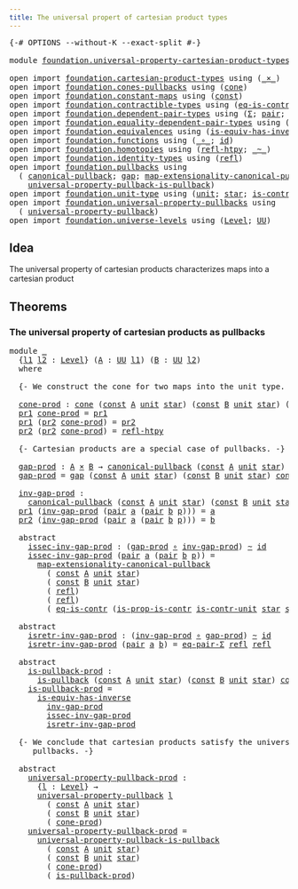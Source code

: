 ```yaml
---
title: The universal propert of cartesian product types
---
```


<pre class="Agda"><a id="74" class="Symbol">{-#</a> <a id="78" class="Keyword">OPTIONS</a> <a id="86" class="Pragma">--without-K</a> <a id="98" class="Pragma">--exact-split</a> <a id="112" class="Symbol">#-}</a>

<a id="117" class="Keyword">module</a> <a id="124" href="foundation.universal-property-cartesian-product-types.html" class="Module">foundation.universal-property-cartesian-product-types</a> <a id="178" class="Keyword">where</a>

<a id="185" class="Keyword">open</a> <a id="190" class="Keyword">import</a> <a id="197" href="foundation.cartesian-product-types.html" class="Module">foundation.cartesian-product-types</a> <a id="232" class="Keyword">using</a> <a id="238" class="Symbol">(</a><a id="239" href="foundation-core.cartesian-product-types.html#590" class="Function Operator">_×_</a><a id="242" class="Symbol">)</a>
<a id="244" class="Keyword">open</a> <a id="249" class="Keyword">import</a> <a id="256" href="foundation.cones-pullbacks.html" class="Module">foundation.cones-pullbacks</a> <a id="283" class="Keyword">using</a> <a id="289" class="Symbol">(</a><a id="290" href="foundation-core.cones-pullbacks.html#1272" class="Function">cone</a><a id="294" class="Symbol">)</a>
<a id="296" class="Keyword">open</a> <a id="301" class="Keyword">import</a> <a id="308" href="foundation.constant-maps.html" class="Module">foundation.constant-maps</a> <a id="333" class="Keyword">using</a> <a id="339" class="Symbol">(</a><a id="340" href="foundation-core.constant-maps.html#216" class="Function">const</a><a id="345" class="Symbol">)</a>
<a id="347" class="Keyword">open</a> <a id="352" class="Keyword">import</a> <a id="359" href="foundation.contractible-types.html" class="Module">foundation.contractible-types</a> <a id="389" class="Keyword">using</a> <a id="395" class="Symbol">(</a><a id="396" href="foundation-core.contractible-types.html#1311" class="Function">eq-is-contr</a><a id="407" class="Symbol">;</a> <a id="409" href="foundation-core.contractible-types.html#6620" class="Function">is-prop-is-contr</a><a id="425" class="Symbol">)</a>
<a id="427" class="Keyword">open</a> <a id="432" class="Keyword">import</a> <a id="439" href="foundation.dependent-pair-types.html" class="Module">foundation.dependent-pair-types</a> <a id="471" class="Keyword">using</a> <a id="477" class="Symbol">(</a><a id="478" href="foundation-core.dependent-pair-types.html#515" class="Record">Σ</a><a id="479" class="Symbol">;</a> <a id="481" href="foundation-core.dependent-pair-types.html#588" class="InductiveConstructor">pair</a><a id="485" class="Symbol">;</a> <a id="487" href="foundation-core.dependent-pair-types.html#605" class="Field">pr1</a><a id="490" class="Symbol">;</a> <a id="492" href="foundation-core.dependent-pair-types.html#617" class="Field">pr2</a><a id="495" class="Symbol">)</a>
<a id="497" class="Keyword">open</a> <a id="502" class="Keyword">import</a> <a id="509" href="foundation.equality-dependent-pair-types.html" class="Module">foundation.equality-dependent-pair-types</a> <a id="550" class="Keyword">using</a> <a id="556" class="Symbol">(</a><a id="557" href="foundation.equality-dependent-pair-types.html#1481" class="Function">eq-pair-Σ</a><a id="566" class="Symbol">)</a>
<a id="568" class="Keyword">open</a> <a id="573" class="Keyword">import</a> <a id="580" href="foundation.equivalences.html" class="Module">foundation.equivalences</a> <a id="604" class="Keyword">using</a> <a id="610" class="Symbol">(</a><a id="611" href="foundation-core.equivalences.html#3013" class="Function">is-equiv-has-inverse</a><a id="631" class="Symbol">)</a>
<a id="633" class="Keyword">open</a> <a id="638" class="Keyword">import</a> <a id="645" href="foundation.functions.html" class="Module">foundation.functions</a> <a id="666" class="Keyword">using</a> <a id="672" class="Symbol">(</a><a id="673" href="foundation-core.functions.html#420" class="Function Operator">_∘_</a><a id="676" class="Symbol">;</a> <a id="678" href="foundation-core.functions.html#322" class="Function">id</a><a id="680" class="Symbol">)</a>
<a id="682" class="Keyword">open</a> <a id="687" class="Keyword">import</a> <a id="694" href="foundation.homotopies.html" class="Module">foundation.homotopies</a> <a id="716" class="Keyword">using</a> <a id="722" class="Symbol">(</a><a id="723" href="foundation-core.homotopies.html#741" class="Function">refl-htpy</a><a id="732" class="Symbol">;</a> <a id="734" href="foundation-core.homotopies.html#627" class="Function Operator">_~_</a><a id="737" class="Symbol">)</a>
<a id="739" class="Keyword">open</a> <a id="744" class="Keyword">import</a> <a id="751" href="foundation.identity-types.html" class="Module">foundation.identity-types</a> <a id="777" class="Keyword">using</a> <a id="783" class="Symbol">(</a><a id="784" href="foundation-core.identity-types.html#1820" class="InductiveConstructor">refl</a><a id="788" class="Symbol">)</a>
<a id="790" class="Keyword">open</a> <a id="795" class="Keyword">import</a> <a id="802" href="foundation.pullbacks.html" class="Module">foundation.pullbacks</a> <a id="823" class="Keyword">using</a>
  <a id="831" class="Symbol">(</a> <a id="833" href="foundation-core.pullbacks.html#866" class="Function">canonical-pullback</a><a id="851" class="Symbol">;</a> <a id="853" href="foundation-core.pullbacks.html#2424" class="Function">gap</a><a id="856" class="Symbol">;</a> <a id="858" href="foundation.pullbacks.html#4074" class="Function">map-extensionality-canonical-pullback</a><a id="895" class="Symbol">;</a> <a id="897" href="foundation-core.pullbacks.html#2926" class="Function">is-pullback</a><a id="908" class="Symbol">;</a>
    <a id="914" href="foundation-core.pullbacks.html#4120" class="Function">universal-property-pullback-is-pullback</a><a id="953" class="Symbol">)</a>
<a id="955" class="Keyword">open</a> <a id="960" class="Keyword">import</a> <a id="967" href="foundation.unit-type.html" class="Module">foundation.unit-type</a> <a id="988" class="Keyword">using</a> <a id="994" class="Symbol">(</a><a id="995" href="foundation.unit-type.html#1084" class="Datatype">unit</a><a id="999" class="Symbol">;</a> <a id="1001" href="foundation.unit-type.html#1108" class="InductiveConstructor">star</a><a id="1005" class="Symbol">;</a> <a id="1007" href="foundation.unit-type.html#2024" class="Function">is-contr-unit</a><a id="1020" class="Symbol">)</a>
<a id="1022" class="Keyword">open</a> <a id="1027" class="Keyword">import</a> <a id="1034" href="foundation.universal-property-pullbacks.html" class="Module">foundation.universal-property-pullbacks</a> <a id="1074" class="Keyword">using</a>
  <a id="1082" class="Symbol">(</a> <a id="1084" href="foundation-core.universal-property-pullbacks.html#687" class="Function">universal-property-pullback</a><a id="1111" class="Symbol">)</a>
<a id="1113" class="Keyword">open</a> <a id="1118" class="Keyword">import</a> <a id="1125" href="foundation.universe-levels.html" class="Module">foundation.universe-levels</a> <a id="1152" class="Keyword">using</a> <a id="1158" class="Symbol">(</a><a id="1159" href="Agda.Primitive.html#597" class="Postulate">Level</a><a id="1164" class="Symbol">;</a> <a id="1166" href="foundation-core.universe-levels.html#235" class="Primitive">UU</a><a id="1168" class="Symbol">)</a>
</pre>
## Idea

The universal property of cartesian products characterizes maps into a cartesian product

## Theorems

### The universal property of cartesian products as pullbacks

<pre class="Agda"><a id="1358" class="Keyword">module</a> <a id="1365" href="foundation.universal-property-cartesian-product-types.html#1365" class="Module">_</a>
  <a id="1369" class="Symbol">{</a><a id="1370" href="foundation.universal-property-cartesian-product-types.html#1370" class="Bound">l1</a> <a id="1373" href="foundation.universal-property-cartesian-product-types.html#1373" class="Bound">l2</a> <a id="1376" class="Symbol">:</a> <a id="1378" href="Agda.Primitive.html#597" class="Postulate">Level</a><a id="1383" class="Symbol">}</a> <a id="1385" class="Symbol">(</a><a id="1386" href="foundation.universal-property-cartesian-product-types.html#1386" class="Bound">A</a> <a id="1388" class="Symbol">:</a> <a id="1390" href="foundation-core.universe-levels.html#235" class="Primitive">UU</a> <a id="1393" href="foundation.universal-property-cartesian-product-types.html#1370" class="Bound">l1</a><a id="1395" class="Symbol">)</a> <a id="1397" class="Symbol">(</a><a id="1398" href="foundation.universal-property-cartesian-product-types.html#1398" class="Bound">B</a> <a id="1400" class="Symbol">:</a> <a id="1402" href="foundation-core.universe-levels.html#235" class="Primitive">UU</a> <a id="1405" href="foundation.universal-property-cartesian-product-types.html#1373" class="Bound">l2</a><a id="1407" class="Symbol">)</a>
  <a id="1411" class="Keyword">where</a>

  <a id="1420" class="Comment">{- We construct the cone for two maps into the unit type. -}</a>

  <a id="1484" href="foundation.universal-property-cartesian-product-types.html#1484" class="Function">cone-prod</a> <a id="1494" class="Symbol">:</a> <a id="1496" href="foundation-core.cones-pullbacks.html#1272" class="Function">cone</a> <a id="1501" class="Symbol">(</a><a id="1502" href="foundation-core.constant-maps.html#216" class="Function">const</a> <a id="1508" href="foundation.universal-property-cartesian-product-types.html#1386" class="Bound">A</a> <a id="1510" href="foundation.unit-type.html#1084" class="Datatype">unit</a> <a id="1515" href="foundation.unit-type.html#1108" class="InductiveConstructor">star</a><a id="1519" class="Symbol">)</a> <a id="1521" class="Symbol">(</a><a id="1522" href="foundation-core.constant-maps.html#216" class="Function">const</a> <a id="1528" href="foundation.universal-property-cartesian-product-types.html#1398" class="Bound">B</a> <a id="1530" href="foundation.unit-type.html#1084" class="Datatype">unit</a> <a id="1535" href="foundation.unit-type.html#1108" class="InductiveConstructor">star</a><a id="1539" class="Symbol">)</a> <a id="1541" class="Symbol">(</a><a id="1542" href="foundation.universal-property-cartesian-product-types.html#1386" class="Bound">A</a> <a id="1544" href="foundation-core.cartesian-product-types.html#590" class="Function Operator">×</a> <a id="1546" href="foundation.universal-property-cartesian-product-types.html#1398" class="Bound">B</a><a id="1547" class="Symbol">)</a>
  <a id="1551" href="foundation-core.dependent-pair-types.html#605" class="Field">pr1</a> <a id="1555" href="foundation.universal-property-cartesian-product-types.html#1484" class="Function">cone-prod</a> <a id="1565" class="Symbol">=</a> <a id="1567" href="foundation-core.dependent-pair-types.html#605" class="Field">pr1</a>
  <a id="1573" href="foundation-core.dependent-pair-types.html#605" class="Field">pr1</a> <a id="1577" class="Symbol">(</a><a id="1578" href="foundation-core.dependent-pair-types.html#617" class="Field">pr2</a> <a id="1582" href="foundation.universal-property-cartesian-product-types.html#1484" class="Function">cone-prod</a><a id="1591" class="Symbol">)</a> <a id="1593" class="Symbol">=</a> <a id="1595" href="foundation-core.dependent-pair-types.html#617" class="Field">pr2</a>
  <a id="1601" href="foundation-core.dependent-pair-types.html#617" class="Field">pr2</a> <a id="1605" class="Symbol">(</a><a id="1606" href="foundation-core.dependent-pair-types.html#617" class="Field">pr2</a> <a id="1610" href="foundation.universal-property-cartesian-product-types.html#1484" class="Function">cone-prod</a><a id="1619" class="Symbol">)</a> <a id="1621" class="Symbol">=</a> <a id="1623" href="foundation-core.homotopies.html#741" class="Function">refl-htpy</a>

  <a id="1636" class="Comment">{- Cartesian products are a special case of pullbacks. -}</a>

  <a id="1697" href="foundation.universal-property-cartesian-product-types.html#1697" class="Function">gap-prod</a> <a id="1706" class="Symbol">:</a> <a id="1708" href="foundation.universal-property-cartesian-product-types.html#1386" class="Bound">A</a> <a id="1710" href="foundation-core.cartesian-product-types.html#590" class="Function Operator">×</a> <a id="1712" href="foundation.universal-property-cartesian-product-types.html#1398" class="Bound">B</a> <a id="1714" class="Symbol">→</a> <a id="1716" href="foundation-core.pullbacks.html#866" class="Function">canonical-pullback</a> <a id="1735" class="Symbol">(</a><a id="1736" href="foundation-core.constant-maps.html#216" class="Function">const</a> <a id="1742" href="foundation.universal-property-cartesian-product-types.html#1386" class="Bound">A</a> <a id="1744" href="foundation.unit-type.html#1084" class="Datatype">unit</a> <a id="1749" href="foundation.unit-type.html#1108" class="InductiveConstructor">star</a><a id="1753" class="Symbol">)</a> <a id="1755" class="Symbol">(</a><a id="1756" href="foundation-core.constant-maps.html#216" class="Function">const</a> <a id="1762" href="foundation.universal-property-cartesian-product-types.html#1398" class="Bound">B</a> <a id="1764" href="foundation.unit-type.html#1084" class="Datatype">unit</a> <a id="1769" href="foundation.unit-type.html#1108" class="InductiveConstructor">star</a><a id="1773" class="Symbol">)</a>
  <a id="1777" href="foundation.universal-property-cartesian-product-types.html#1697" class="Function">gap-prod</a> <a id="1786" class="Symbol">=</a> <a id="1788" href="foundation-core.pullbacks.html#2424" class="Function">gap</a> <a id="1792" class="Symbol">(</a><a id="1793" href="foundation-core.constant-maps.html#216" class="Function">const</a> <a id="1799" href="foundation.universal-property-cartesian-product-types.html#1386" class="Bound">A</a> <a id="1801" href="foundation.unit-type.html#1084" class="Datatype">unit</a> <a id="1806" href="foundation.unit-type.html#1108" class="InductiveConstructor">star</a><a id="1810" class="Symbol">)</a> <a id="1812" class="Symbol">(</a><a id="1813" href="foundation-core.constant-maps.html#216" class="Function">const</a> <a id="1819" href="foundation.universal-property-cartesian-product-types.html#1398" class="Bound">B</a> <a id="1821" href="foundation.unit-type.html#1084" class="Datatype">unit</a> <a id="1826" href="foundation.unit-type.html#1108" class="InductiveConstructor">star</a><a id="1830" class="Symbol">)</a> <a id="1832" href="foundation.universal-property-cartesian-product-types.html#1484" class="Function">cone-prod</a>

  <a id="1845" href="foundation.universal-property-cartesian-product-types.html#1845" class="Function">inv-gap-prod</a> <a id="1858" class="Symbol">:</a>
    <a id="1864" href="foundation-core.pullbacks.html#866" class="Function">canonical-pullback</a> <a id="1883" class="Symbol">(</a><a id="1884" href="foundation-core.constant-maps.html#216" class="Function">const</a> <a id="1890" href="foundation.universal-property-cartesian-product-types.html#1386" class="Bound">A</a> <a id="1892" href="foundation.unit-type.html#1084" class="Datatype">unit</a> <a id="1897" href="foundation.unit-type.html#1108" class="InductiveConstructor">star</a><a id="1901" class="Symbol">)</a> <a id="1903" class="Symbol">(</a><a id="1904" href="foundation-core.constant-maps.html#216" class="Function">const</a> <a id="1910" href="foundation.universal-property-cartesian-product-types.html#1398" class="Bound">B</a> <a id="1912" href="foundation.unit-type.html#1084" class="Datatype">unit</a> <a id="1917" href="foundation.unit-type.html#1108" class="InductiveConstructor">star</a><a id="1921" class="Symbol">)</a> <a id="1923" class="Symbol">→</a> <a id="1925" href="foundation.universal-property-cartesian-product-types.html#1386" class="Bound">A</a> <a id="1927" href="foundation-core.cartesian-product-types.html#590" class="Function Operator">×</a> <a id="1929" href="foundation.universal-property-cartesian-product-types.html#1398" class="Bound">B</a>
  <a id="1933" href="foundation-core.dependent-pair-types.html#605" class="Field">pr1</a> <a id="1937" class="Symbol">(</a><a id="1938" href="foundation.universal-property-cartesian-product-types.html#1845" class="Function">inv-gap-prod</a> <a id="1951" class="Symbol">(</a><a id="1952" href="foundation-core.dependent-pair-types.html#588" class="InductiveConstructor">pair</a> <a id="1957" href="foundation.universal-property-cartesian-product-types.html#1957" class="Bound">a</a> <a id="1959" class="Symbol">(</a><a id="1960" href="foundation-core.dependent-pair-types.html#588" class="InductiveConstructor">pair</a> <a id="1965" href="foundation.universal-property-cartesian-product-types.html#1965" class="Bound">b</a> <a id="1967" href="foundation.universal-property-cartesian-product-types.html#1967" class="Bound">p</a><a id="1968" class="Symbol">)))</a> <a id="1972" class="Symbol">=</a> <a id="1974" href="foundation.universal-property-cartesian-product-types.html#1957" class="Bound">a</a>
  <a id="1978" href="foundation-core.dependent-pair-types.html#617" class="Field">pr2</a> <a id="1982" class="Symbol">(</a><a id="1983" href="foundation.universal-property-cartesian-product-types.html#1845" class="Function">inv-gap-prod</a> <a id="1996" class="Symbol">(</a><a id="1997" href="foundation-core.dependent-pair-types.html#588" class="InductiveConstructor">pair</a> <a id="2002" href="foundation.universal-property-cartesian-product-types.html#2002" class="Bound">a</a> <a id="2004" class="Symbol">(</a><a id="2005" href="foundation-core.dependent-pair-types.html#588" class="InductiveConstructor">pair</a> <a id="2010" href="foundation.universal-property-cartesian-product-types.html#2010" class="Bound">b</a> <a id="2012" href="foundation.universal-property-cartesian-product-types.html#2012" class="Bound">p</a><a id="2013" class="Symbol">)))</a> <a id="2017" class="Symbol">=</a> <a id="2019" href="foundation.universal-property-cartesian-product-types.html#2010" class="Bound">b</a>

  <a id="2024" class="Keyword">abstract</a>
    <a id="2037" href="foundation.universal-property-cartesian-product-types.html#2037" class="Function">issec-inv-gap-prod</a> <a id="2056" class="Symbol">:</a> <a id="2058" class="Symbol">(</a><a id="2059" href="foundation.universal-property-cartesian-product-types.html#1697" class="Function">gap-prod</a> <a id="2068" href="foundation-core.functions.html#420" class="Function Operator">∘</a> <a id="2070" href="foundation.universal-property-cartesian-product-types.html#1845" class="Function">inv-gap-prod</a><a id="2082" class="Symbol">)</a> <a id="2084" href="foundation-core.homotopies.html#627" class="Function Operator">~</a> <a id="2086" href="foundation-core.functions.html#322" class="Function">id</a>
    <a id="2093" href="foundation.universal-property-cartesian-product-types.html#2037" class="Function">issec-inv-gap-prod</a> <a id="2112" class="Symbol">(</a><a id="2113" href="foundation-core.dependent-pair-types.html#588" class="InductiveConstructor">pair</a> <a id="2118" href="foundation.universal-property-cartesian-product-types.html#2118" class="Bound">a</a> <a id="2120" class="Symbol">(</a><a id="2121" href="foundation-core.dependent-pair-types.html#588" class="InductiveConstructor">pair</a> <a id="2126" href="foundation.universal-property-cartesian-product-types.html#2126" class="Bound">b</a> <a id="2128" href="foundation.universal-property-cartesian-product-types.html#2128" class="Bound">p</a><a id="2129" class="Symbol">))</a> <a id="2132" class="Symbol">=</a>
      <a id="2140" href="foundation.pullbacks.html#4074" class="Function">map-extensionality-canonical-pullback</a>
        <a id="2186" class="Symbol">(</a> <a id="2188" href="foundation-core.constant-maps.html#216" class="Function">const</a> <a id="2194" href="foundation.universal-property-cartesian-product-types.html#1386" class="Bound">A</a> <a id="2196" href="foundation.unit-type.html#1084" class="Datatype">unit</a> <a id="2201" href="foundation.unit-type.html#1108" class="InductiveConstructor">star</a><a id="2205" class="Symbol">)</a>
        <a id="2215" class="Symbol">(</a> <a id="2217" href="foundation-core.constant-maps.html#216" class="Function">const</a> <a id="2223" href="foundation.universal-property-cartesian-product-types.html#1398" class="Bound">B</a> <a id="2225" href="foundation.unit-type.html#1084" class="Datatype">unit</a> <a id="2230" href="foundation.unit-type.html#1108" class="InductiveConstructor">star</a><a id="2234" class="Symbol">)</a>
        <a id="2244" class="Symbol">(</a> <a id="2246" href="foundation-core.identity-types.html#1820" class="InductiveConstructor">refl</a><a id="2250" class="Symbol">)</a>
        <a id="2260" class="Symbol">(</a> <a id="2262" href="foundation-core.identity-types.html#1820" class="InductiveConstructor">refl</a><a id="2266" class="Symbol">)</a>
        <a id="2276" class="Symbol">(</a> <a id="2278" href="foundation-core.contractible-types.html#1311" class="Function">eq-is-contr</a> <a id="2290" class="Symbol">(</a><a id="2291" href="foundation-core.contractible-types.html#6620" class="Function">is-prop-is-contr</a> <a id="2308" href="foundation.unit-type.html#2024" class="Function">is-contr-unit</a> <a id="2322" href="foundation.unit-type.html#1108" class="InductiveConstructor">star</a> <a id="2327" href="foundation.unit-type.html#1108" class="InductiveConstructor">star</a><a id="2331" class="Symbol">))</a>

  <a id="2337" class="Keyword">abstract</a>
    <a id="2350" href="foundation.universal-property-cartesian-product-types.html#2350" class="Function">isretr-inv-gap-prod</a> <a id="2370" class="Symbol">:</a> <a id="2372" class="Symbol">(</a><a id="2373" href="foundation.universal-property-cartesian-product-types.html#1845" class="Function">inv-gap-prod</a> <a id="2386" href="foundation-core.functions.html#420" class="Function Operator">∘</a> <a id="2388" href="foundation.universal-property-cartesian-product-types.html#1697" class="Function">gap-prod</a><a id="2396" class="Symbol">)</a> <a id="2398" href="foundation-core.homotopies.html#627" class="Function Operator">~</a> <a id="2400" href="foundation-core.functions.html#322" class="Function">id</a>
    <a id="2407" href="foundation.universal-property-cartesian-product-types.html#2350" class="Function">isretr-inv-gap-prod</a> <a id="2427" class="Symbol">(</a><a id="2428" href="foundation-core.dependent-pair-types.html#588" class="InductiveConstructor">pair</a> <a id="2433" href="foundation.universal-property-cartesian-product-types.html#2433" class="Bound">a</a> <a id="2435" href="foundation.universal-property-cartesian-product-types.html#2435" class="Bound">b</a><a id="2436" class="Symbol">)</a> <a id="2438" class="Symbol">=</a> <a id="2440" href="foundation.equality-dependent-pair-types.html#1481" class="Function">eq-pair-Σ</a> <a id="2450" href="foundation-core.identity-types.html#1820" class="InductiveConstructor">refl</a> <a id="2455" href="foundation-core.identity-types.html#1820" class="InductiveConstructor">refl</a>

  <a id="2463" class="Keyword">abstract</a>
    <a id="2476" href="foundation.universal-property-cartesian-product-types.html#2476" class="Function">is-pullback-prod</a> <a id="2493" class="Symbol">:</a>
      <a id="2501" href="foundation-core.pullbacks.html#2926" class="Function">is-pullback</a> <a id="2513" class="Symbol">(</a><a id="2514" href="foundation-core.constant-maps.html#216" class="Function">const</a> <a id="2520" href="foundation.universal-property-cartesian-product-types.html#1386" class="Bound">A</a> <a id="2522" href="foundation.unit-type.html#1084" class="Datatype">unit</a> <a id="2527" href="foundation.unit-type.html#1108" class="InductiveConstructor">star</a><a id="2531" class="Symbol">)</a> <a id="2533" class="Symbol">(</a><a id="2534" href="foundation-core.constant-maps.html#216" class="Function">const</a> <a id="2540" href="foundation.universal-property-cartesian-product-types.html#1398" class="Bound">B</a> <a id="2542" href="foundation.unit-type.html#1084" class="Datatype">unit</a> <a id="2547" href="foundation.unit-type.html#1108" class="InductiveConstructor">star</a><a id="2551" class="Symbol">)</a> <a id="2553" href="foundation.universal-property-cartesian-product-types.html#1484" class="Function">cone-prod</a>
    <a id="2567" href="foundation.universal-property-cartesian-product-types.html#2476" class="Function">is-pullback-prod</a> <a id="2584" class="Symbol">=</a>
      <a id="2592" href="foundation-core.equivalences.html#3013" class="Function">is-equiv-has-inverse</a>
        <a id="2621" href="foundation.universal-property-cartesian-product-types.html#1845" class="Function">inv-gap-prod</a>
        <a id="2642" href="foundation.universal-property-cartesian-product-types.html#2037" class="Function">issec-inv-gap-prod</a>
        <a id="2669" href="foundation.universal-property-cartesian-product-types.html#2350" class="Function">isretr-inv-gap-prod</a>

  <a id="2692" class="Comment">{- We conclude that cartesian products satisfy the universal property of 
     pullbacks. -}</a>

  <a id="2788" class="Keyword">abstract</a>
    <a id="2801" href="foundation.universal-property-cartesian-product-types.html#2801" class="Function">universal-property-pullback-prod</a> <a id="2834" class="Symbol">:</a>
      <a id="2842" class="Symbol">{</a><a id="2843" href="foundation.universal-property-cartesian-product-types.html#2843" class="Bound">l</a> <a id="2845" class="Symbol">:</a> <a id="2847" href="Agda.Primitive.html#597" class="Postulate">Level</a><a id="2852" class="Symbol">}</a> <a id="2854" class="Symbol">→</a>
      <a id="2862" href="foundation-core.universal-property-pullbacks.html#687" class="Function">universal-property-pullback</a> <a id="2890" href="foundation.universal-property-cartesian-product-types.html#2843" class="Bound">l</a>
        <a id="2900" class="Symbol">(</a> <a id="2902" href="foundation-core.constant-maps.html#216" class="Function">const</a> <a id="2908" href="foundation.universal-property-cartesian-product-types.html#1386" class="Bound">A</a> <a id="2910" href="foundation.unit-type.html#1084" class="Datatype">unit</a> <a id="2915" href="foundation.unit-type.html#1108" class="InductiveConstructor">star</a><a id="2919" class="Symbol">)</a>
        <a id="2929" class="Symbol">(</a> <a id="2931" href="foundation-core.constant-maps.html#216" class="Function">const</a> <a id="2937" href="foundation.universal-property-cartesian-product-types.html#1398" class="Bound">B</a> <a id="2939" href="foundation.unit-type.html#1084" class="Datatype">unit</a> <a id="2944" href="foundation.unit-type.html#1108" class="InductiveConstructor">star</a><a id="2948" class="Symbol">)</a>
        <a id="2958" class="Symbol">(</a> <a id="2960" href="foundation.universal-property-cartesian-product-types.html#1484" class="Function">cone-prod</a><a id="2969" class="Symbol">)</a>
    <a id="2975" href="foundation.universal-property-cartesian-product-types.html#2801" class="Function">universal-property-pullback-prod</a> <a id="3008" class="Symbol">=</a>
      <a id="3016" href="foundation-core.pullbacks.html#4120" class="Function">universal-property-pullback-is-pullback</a>
        <a id="3064" class="Symbol">(</a> <a id="3066" href="foundation-core.constant-maps.html#216" class="Function">const</a> <a id="3072" href="foundation.universal-property-cartesian-product-types.html#1386" class="Bound">A</a> <a id="3074" href="foundation.unit-type.html#1084" class="Datatype">unit</a> <a id="3079" href="foundation.unit-type.html#1108" class="InductiveConstructor">star</a><a id="3083" class="Symbol">)</a>
        <a id="3093" class="Symbol">(</a> <a id="3095" href="foundation-core.constant-maps.html#216" class="Function">const</a> <a id="3101" href="foundation.universal-property-cartesian-product-types.html#1398" class="Bound">B</a> <a id="3103" href="foundation.unit-type.html#1084" class="Datatype">unit</a> <a id="3108" href="foundation.unit-type.html#1108" class="InductiveConstructor">star</a><a id="3112" class="Symbol">)</a>
        <a id="3122" class="Symbol">(</a> <a id="3124" href="foundation.universal-property-cartesian-product-types.html#1484" class="Function">cone-prod</a><a id="3133" class="Symbol">)</a>
        <a id="3143" class="Symbol">(</a> <a id="3145" href="foundation.universal-property-cartesian-product-types.html#2476" class="Function">is-pullback-prod</a><a id="3161" class="Symbol">)</a>
</pre>